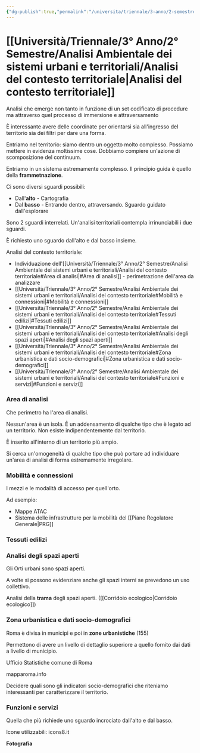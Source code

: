 ```yaml
---
{"dg-publish":true,"permalink":"/universita/triennale/3-anno/2-semestre/analisi-ambientale-dei-sistemi-urbani-e-territoriali/analisi-del-contesto-territoriale/","tags":["UNI"]}
---
```


# [[Università/Triennale/3° Anno/2° Semestre/Analisi Ambientale dei sistemi urbani e territoriali/Analisi del contesto territoriale\|Analisi del contesto territoriale]]



Analisi che emerge non tanto in funzione di un set codificato di procedure ma attraverso quel processo di immersione e attraversamento

È interessante avere delle coordinate per orientarsi sia all'ingresso del territorio sia dei filtri per dare una forma.

Entriamo nel territorio: siamo dentro un oggetto molto complesso. Possiamo mettere in evidenza moltissime cose. Dobbiamo compiere un'azione di scomposizione del continuum.

Entriamo in un sistema estremamente complesso. Il principio guida è quello della **frammetnazione**.

Ci sono diversi sguardi possibili:
- Dall'**alto** - Cartografia
- Dal **basso** - Entrando dentro, attraversando. Sguardo guidato dall'esplorare

Sono 2 sguardi interrelati. Un'analisi territoriali contempla irrinunciabili i due sguardi.

È richiesto uno sguardo dall'alto e dal basso insieme.

Analisi del contesto territoriale:
- Individuazione dell'[[Università/Triennale/3° Anno/2° Semestre/Analisi Ambientale dei sistemi urbani e territoriali/Analisi del contesto territoriale#Area di analisi\|#Area di analisi]] - perimetrazione dell'area da analizzare
- [[Università/Triennale/3° Anno/2° Semestre/Analisi Ambientale dei sistemi urbani e territoriali/Analisi del contesto territoriale#Mobilità e connessioni\|#Mobilità e connessioni]]
- [[Università/Triennale/3° Anno/2° Semestre/Analisi Ambientale dei sistemi urbani e territoriali/Analisi del contesto territoriale#Tessuti edilizi\|#Tessuti edilizi]]
- [[Università/Triennale/3° Anno/2° Semestre/Analisi Ambientale dei sistemi urbani e territoriali/Analisi del contesto territoriale#Analisi degli spazi aperti\|#Analisi degli spazi aperti]]
- [[Università/Triennale/3° Anno/2° Semestre/Analisi Ambientale dei sistemi urbani e territoriali/Analisi del contesto territoriale#Zona urbanistica e dati socio-demografici\|#Zona urbanistica e dati socio-demografici]]
- [[Università/Triennale/3° Anno/2° Semestre/Analisi Ambientale dei sistemi urbani e territoriali/Analisi del contesto territoriale#Funzioni e servizi\|#Funzioni e servizi]]



### Area di analisi

Che perimetro ha l'area di analisi.

Nessun'area è un isola. È un addensamento di qualche tipo che è legato ad un territorio. Non esiste indipendentemente dal territorio.

È inserito all'interno di un territorio più ampio.

Si cerca un'omogeneità di qualche tipo che può portare ad individuare un'area di analisi di forma estremamente irregolare.


### Mobilità e connessioni


I mezzi e le modalità di accesso per quell'orto.

Ad esempio:
- Mappe ATAC
- Sistema delle infrastrutture per la mobilità del [[Piano Regolatore Generale\|PRG]]

### Tessuti edilizi


### Analisi degli spazi aperti

Gli Orti urbani sono spazi aperti.

A volte si possono evidenziare anche gli spazi interni se prevedono un uso collettivo.

Analisi della **trama** degli spazi aperti. ([[Corridoio ecologico\|Corridoio ecologico]])


### Zona urbanistica e dati socio-demografici

Roma è divisa in municipi e poi in **zone urbanistiche** (155)

Permettono di avere un livello di dettaglio superiore a quello fornito dai dati a livello di municipio.

Ufficio Statistiche comune di Roma

mapparoma.info

Decidere quali sono gli indicatori socio-demografici che riteniamo interessanti per caratterizzare il territorio.



### Funzioni e servizi


Quella che più richiede uno sguardo incrociato dall'alto e dal basso.

Icone utilizzabili: icons8.it

**Fotografia**




